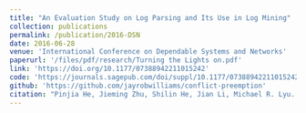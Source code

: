```yaml
---
title: "An Evaluation Study on Log Parsing and Its Use in Log Mining"
collection: publications
permalink: /publication/2016-DSN
date: 2016-06-28
venue: 'International Conference on Dependable Systems and Networks'
paperurl: '/files/pdf/research/Turning the Lights on.pdf'
link: 'https://doi.org/10.1177/07388942211015242'
code: 'https://journals.sagepub.com/doi/suppl/10.1177/07388942211015242'
github: 'https://github.com/jayrobwilliams/conflict-preemption'
citation: "Pinjia He, Jieming Zhu, Shilin He, Jian Li, Michael R. Lyu. <br><i>DSN'16: International Conference on Dependable Systems and Networks</i>"
---
```

